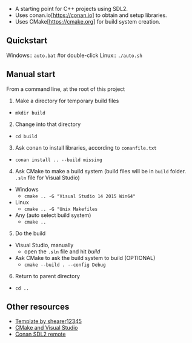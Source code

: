 * A starting point for C++ projects using SDL2.
* Uses conan.io[https://conan.io] to obtain and setup libraries.
* Uses CMake[https://cmake.org] for build system creation.

## Quickstart

Windows:: `auto.bat` #or double-click
Linux:: `./auto.sh`

## Manual start

From a command line, at the root of this project

1. Make a directory for temporary build files
  * `mkdir build`
2. Change into that directory
  * `cd build`
3. Ask conan to install libraries, according to `conanfile.txt`
  * `conan install .. --build missing`
4. Ask CMake to make a build system (build files will be in `build` folder. `.sln` file for Visual Studio)
  * Windows
    - `cmake .. -G "Visual Studio 14 2015 Win64"`
  * Linux
    - `cmake .. -G "Unix Makefiles`
  * Any (auto select build system)
    - `cmake ..`
5. Do the build
  - Visual Studio, manually
    - open the `.sln` file and hit *build*
  - Ask CMake to ask the build system to build (OPTIONAL)
    - `cmake --build . --config Debug`
6. Return to parent directory
  * `cd ..`

## Other resources

- [Template by shearer12345](https://github.com/shearer12345/sdl2template)
- [CMake and Visual Studio](https://docs.microsoft.com/en-us/cpp/build/cmake-projects-in-visual-studio)
- [Conan SDL2 remote](<https://github.com/bincrafters/conan-sdl2>)

